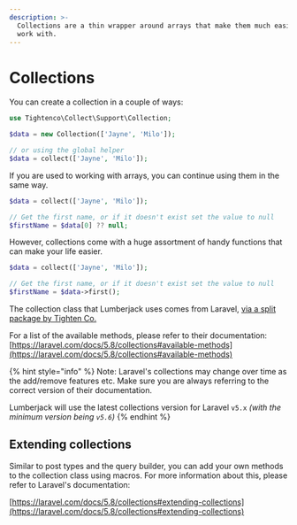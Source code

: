 ```yaml
---
description: >-
  Collections are a thin wrapper around arrays that make them much easier to
  work with.
---
```


# Collections

You can create a collection in a couple of ways:

```php
use Tightenco\Collect\Support\Collection;

$data = new Collection(['Jayne', 'Milo']);

// or using the global helper
$data = collect(['Jayne', 'Milo']);
```

If you are used to working with arrays, you can continue using them in the same way.

```php
$data = collect(['Jayne', 'Milo']);

// Get the first name, or if it doesn't exist set the value to null
$firstName = $data[0] ?? null;
```

However, collections come with a huge assortment of handy functions that can make your life easier.

```php
$data = collect(['Jayne', 'Milo']);

// Get the first name, or if it doesn't exist set the value to null
$firstName = $data->first();
```

The collection class that Lumberjack uses comes from Laravel, [via a split package by Tighten Co.](https://github.com/tightenco/collect)

For a list of the available methods, please refer to their documentation: [https://laravel.com/docs/5.8/collections#available-methods](https://laravel.com/docs/5.8/collections#available-methods)

{% hint style="info" %}
Note: Laravel's collections may change over time as the add/remove features etc. Make sure you are always referring to the correct version of their documentation.

Lumberjack will use the latest collections version for Laravel `v5.x` _(with the minimum version being `v5.6`)_
{% endhint %}

## Extending collections

Similar to post types and the query builder, you can add your own methods to the collection class using macros. For more information about this, please refer to Laravel's documentation:

[https://laravel.com/docs/5.8/collections#extending-collections](https://laravel.com/docs/5.8/collections#extending-collections)

